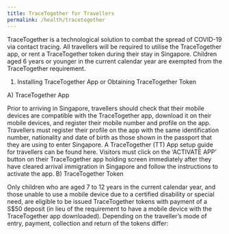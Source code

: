 ```yaml
---
title: TraceTogether for Travellers
permalink: /health/tracetogether
---
```

TraceTogether is a technological solution to combat the spread of COVID-19 via contact tracing. All travellers will be required to utilise the TraceTogether app, or rent a TraceTogether token during their stay in Singapore.
Children aged 6 years or younger in the current calendar year are exempted from the TraceTogether requirement.
1.	Installing TraceTogether App or Obtaining TraceTogether Token

A)	TraceTogether App 

Prior to arriving in Singapore, travellers should check that their mobile devices are compatible with the TraceTogether app, download it on their mobile devices, and register their mobile number and profile on the app. Travellers must register their profile on the app with the same identification number, nationality and date of birth as those shown in the passport that they are using to enter Singapore. A TraceTogether (TT) App setup guide for travellers can be found here. 
Visitors must click on the ‘ACTIVATE APP’ button on their TraceTogether app holding screen immediately after they have cleared arrival immigration in Singapore and follow the instructions to activate the app.
B)	TraceTogether Token

Only children who are aged 7 to 12 years in the current calendar year, and those unable to use a mobile device due to a certified disability or special need, are eligible to be issued TraceTogether tokens with payment of a S$50 deposit (in lieu of the requirement to have a mobile device with the TraceTogether app downloaded).
Depending on the traveller’s mode of entry, payment, collection and return of the tokens differ:

